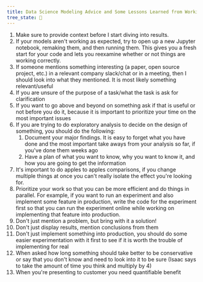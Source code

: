 ```yaml
---
title: Data Science Modeling Advice and Some Lessons Learned from Working at a Company
tree_state: 🌱
---
```


1. Make sure to provide context before I start diving into results.
2. If your models aren't working as expected, try to open up a new Jupyter notebook, remaking them, and then running them. This gives you a fresh start for your code and lets you reexamine whether or not things are working correctly.
3. If someone mentions something interesting (a paper, open source project, etc.) in a relevant company slack/chat or in a meeting, then I should look into what they mentioned. It is most likely something relevant/useful
4. If you are unsure of the purpose of a task/what the task is ask for clarification
5. If you want to go above and beyond on something ask if that is useful or not before you do it, because it is important to prioritize your time on the most important issues
6. If you are trying to do exploratory analysis to decide on the design of something, you should do the following:
	1. Document your major findings. It is easy to forget what you have done and the most important take aways from your analysis so far, if you've done them weeks ago
	2. Have a plan of what you want to know, why you want to know it, and how you are going to get the information
7. It's important to do apples to apples comparisons, if you change multiple things at once you can't really isolate the effect you're looking for.
8. Prioritize your work so that you can be more efficient and do things in parallel. For example, if you want to run an experiment and also implement some feature in production, write the code for the experiment first so that you can run the experiment online while working on implementing that feature into production.
9. Don't just mention a problem, but bring with it a solution!
10. Don't just display results, mention conclusions from them
11. Don't just implement something into production, you should do some easier experimentation with it first to see if it is worth the trouble of implementing for real
12. When asked how long something should take better to be conservative or say that you don't know and need to look into it to be sure (Isaac says to take the amount of time you think and multiply by 4)
13. When you're presenting to customer you need quantifiable benefit
